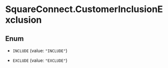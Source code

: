 # SquareConnect.CustomerInclusionExclusion

## Enum


* `INCLUDE` (value: `"INCLUDE"`)

* `EXCLUDE` (value: `"EXCLUDE"`)


